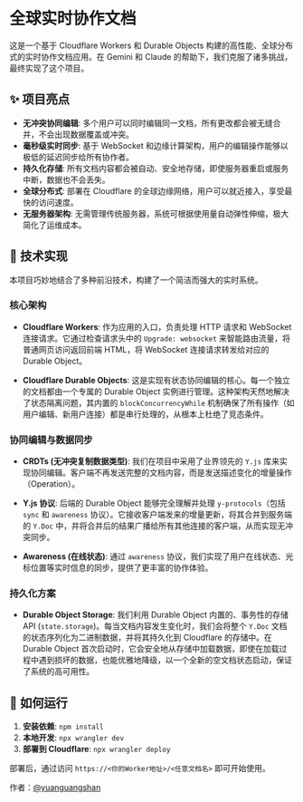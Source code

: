# 全球实时协作文档

这是一个基于 Cloudflare Workers 和 Durable Objects 构建的高性能、全球分布式的实时协作文档应用。在 Gemini 和 Claude 的帮助下，我们克服了诸多挑战，最终实现了这个项目。

## ✨ 项目亮点

- **无冲突协同编辑**: 多个用户可以同时编辑同一文档，所有更改都会被无缝合并，不会出现数据覆盖或冲突。
- **毫秒级实时同步**: 基于 WebSocket 和边缘计算架构，用户的编辑操作能够以极低的延迟同步给所有协作者。
- **持久化存储**: 所有文档内容都会被自动、安全地存储，即使服务器重启或服务中断，数据也不会丢失。
- **全球分布式**: 部署在 Cloudflare 的全球边缘网络，用户可以就近接入，享受最快的访问速度。
- **无服务器架构**: 无需管理传统服务器，系统可根据使用量自动弹性伸缩，极大简化了运维成本。

## 🚀 技术实现

本项目巧妙地结合了多种前沿技术，构建了一个简洁而强大的实时系统。

### 核心架构

- **Cloudflare Workers**: 作为应用的入口，负责处理 HTTP 请求和 WebSocket 连接请求。它通过检查请求头中的 `Upgrade: websocket` 来智能路由流量，将普通网页访问返回前端 HTML，将 WebSocket 连接请求转发给对应的 Durable Object。

- **Cloudflare Durable Objects**: 这是实现有状态协同编辑的核心。每一个独立的文档都由一个专属的 Durable Object 实例进行管理。这种架构天然地解决了状态隔离问题，其内置的 `blockConcurrencyWhile` 机制确保了所有操作（如用户编辑、新用户连接）都是串行处理的，从根本上杜绝了竞态条件。

### 协同编辑与数据同步

- **CRDTs (无冲突复制数据类型)**: 我们在项目中采用了业界领先的 `Y.js` 库来实现协同编辑。客户端不再发送完整的文档内容，而是发送描述变化的增量操作（Operation）。

- **Y.js 协议**: 后端的 Durable Object 能够完全理解并处理 `y-protocols`（包括 `sync` 和 `awareness` 协议）。它接收客户端发来的增量更新，将其合并到服务端的 `Y.Doc` 中，并将合并后的结果广播给所有其他连接的客户端，从而实现无冲突同步。

- **Awareness (在线状态)**: 通过 `awareness` 协议，我们实现了用户在线状态、光标位置等实时信息的同步，提供了更丰富的协作体验。

### 持久化方案

- **Durable Object Storage**: 我们利用 Durable Object 内置的、事务性的存储 API (`state.storage`)。每当文档内容发生变化时，我们会将整个 `Y.Doc` 文档的状态序列化为二进制数据，并将其持久化到 Cloudflare 的存储中。在 Durable Object 首次启动时，它会安全地从存储中加载数据，即使在加载过程中遇到损坏的数据，也能优雅地降级，以一个全新的空文档状态启动，保证了系统的高可用性。

## 🔧 如何运行

1.  **安装依赖**: `npm install`
2.  **本地开发**: `npx wrangler dev`
3.  **部署到 Cloudflare**: `npx wrangler deploy`

部署后，通过访问 `https://<你的Worker地址>/<任意文档名>` 即可开始使用。

作者：[@yuanguangshan](https://github.com/yuanguangshan)
